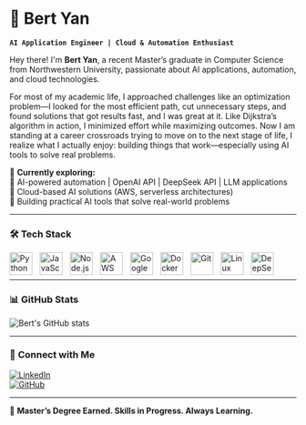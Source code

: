 # 🚀 Bert Yan

**`AI Application Engineer | Cloud & Automation Enthusiast`**  

Hey there! I'm **Bert Yan**, a recent Master’s graduate in Computer Science from Northwestern University, passionate about AI applications, automation, and cloud technologies. 

For most of my academic life, I approached challenges like an optimization problem—I looked for the most efficient path, cut unnecessary steps, and found solutions that got results fast, and I was great at it. Like Dijkstra’s algorithm in action, I minimized effort while maximizing outcomes. Now I am standing at a career crossroads trying to move on to the next stage of life, I realize what I actually enjoy: building things that work—especially using AI tools to solve real problems. 

📌 **Currently exploring:**  
🔹 AI-powered automation | OpenAI API | DeepSeek API | LLM applications  
🔹 Cloud-based AI solutions (AWS, serverless architectures)  
🔹 Building practical AI tools that solve real-world problems  

---

### 🛠️ **Tech Stack**
<img align="left" alt="Python" width="40px" style="padding-right:10px;" src="https://cdn.jsdelivr.net/gh/devicons/devicon/icons/python/python-original.svg"/>
<img align="left" alt="JavaScript" width="40px" style="padding-right:10px;" src="https://cdn.jsdelivr.net/gh/devicons/devicon/icons/javascript/javascript-original.svg"/>
<img align="left" alt="Node.js" width="40px" style="padding-right:10px;" src="https://cdn.jsdelivr.net/gh/devicons/devicon/icons/nodejs/nodejs-original.svg"/>
<img align="left" alt="AWS" width="40px" style="padding-right:10px;" src="https://upload.wikimedia.org/wikipedia/commons/9/93/Amazon_Web_Services_Logo.svg"/>
<img align="left" alt="Google Cloud" width="40px" style="padding-right:10px;" src="https://cdn.jsdelivr.net/gh/devicons/devicon/icons/googlecloud/googlecloud-original.svg"/>
<img align="left" alt="Docker" width="40px" style="padding-right:10px;" src="https://cdn.jsdelivr.net/gh/devicons/devicon/icons/docker/docker-original.svg"/>
<img align="left" alt="Git" width="40px" style="padding-right:10px;" src="https://cdn.jsdelivr.net/gh/devicons/devicon/icons/git/git-original.svg"/>
<img align="left" alt="Linux" width="40px" style="padding-right:10px;" src="https://cdn.jsdelivr.net/gh/devicons/devicon/icons/linux/linux-original.svg"/>
<img align="left" alt="DeepSeek AI" width="40px" style="padding-right:10px;" src="https://deepseek.com/favicon.ico"/>
<br />
<br />


<!-- ---

### 🏗 **Projects & Experiments**
🔹 **[AI Resume Analyzer](#)** – Uses GPT-4 to provide resume critiques  
🔹 **[YouTube AI Summarizer](#)** – Extracts key insights from long videos using NLP  
🔹 **[LinkedIn AI Content Generator](#)** – Automates LinkedIn post creation with LLMs  

I build projects that **bridge AI with real-world applications**. More coming soon!   -->

---

### 📊 **GitHub Stats**
![Bert's GitHub stats](https://github-readme-stats.vercel.app/api?username=Minrish&show_icons=true&theme=radical)

---

### 🔗 **Connect with Me**
[![LinkedIn](https://img.shields.io/badge/LinkedIn-%230077B5.svg?style=for-the-badge&logo=linkedin&logoColor=white)](https://linkedin.com/in/bert-yan)  
[![GitHub](https://img.shields.io/badge/GitHub-%2312100E.svg?style=for-the-badge&logo=github&logoColor=white)](https://github.com/Minrish)  

---

🚀 **Master’s Degree Earned. Skills in Progress. Always Learning.**
